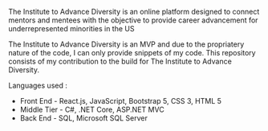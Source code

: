 The Institute to Advance Diversity is an online platform designed to connect mentors and mentees with the objective to provide career advancement for underrepresented minorities in the US

The Institute to Advance Diversity is an MVP and due to the propriatery nature of the code, I can only provide snippets of my code.
This repository consists of my contribution to the build for The Institute to Advance Diversity.

Languages used :
* Front End - React.js, JavaScript, Bootstrap 5, CSS 3, HTML 5 
* Middle Tier - C#, .NET Core, ASP.NET MVC
* Back End - SQL, Microsoft SQL Server
